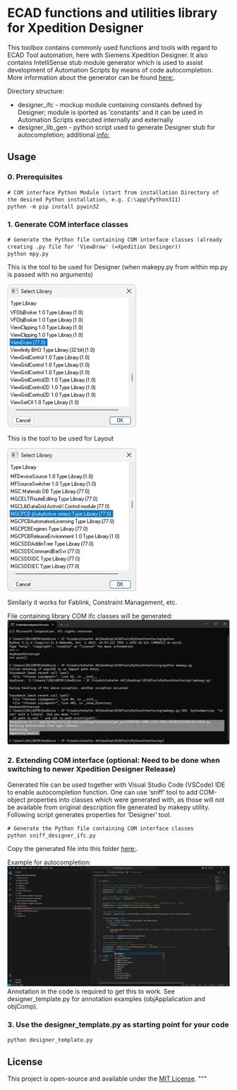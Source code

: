 # ECAD functions and utilities library for Xpedition Designer

This toolbox contains commonly used functions and tools with regard to ECAD Tool automation, here with Siemens Xpedition Designer.
It also contains IntelliSense stub module generator which is used to assist development of Automation Scripts by means of code autocompletion.
More information about the generator can be found [here:](./designer_lib_gen/README.md).

Directory structure:

* designer_ifc - mockup module containing constants defined by Designer; module is iported as 'constants' and it can be used in Automation Scripts executed internally and externally 
* designer_lib_gen - python script used to generate Designer stub for autocompletion; additional [info:](./designer_lib_gen/README.md) 

## Usage

### 0. Prerequisites
```
# COM interface Python Module (start from installation Directory of the desired Python installation, e.g. C:\app\Python311)
python -m pip install pywin32
```
### 1. Generate COM interface classes
```
# Generate the Python file containing COM interface classes (already creating .py file for 'ViewDraw' (=Xpedition Desinger))
python mpy.py
```
This is the tool to be used for Designer (when makepy.py from within mp.py is passed with no arguments)

![Designer](images/COM-Library-Xpedition-Designer.jpg)


This is the tool to be used for Layout

![Layout](images/COM-Library-Xpedition-Layout.jpg)


Similarly it works for Fablink, Constraint Management, etc.

File containing library COM ifc classes will be generated:
![COM module](images/Generated_COM-Module.jpg)

### 2. Extending COM interface (optional: Need to be done when switching to newer Xpedition Designer Release)

Generated file can be used together with Visual Studio Code (VSCode) IDE to enable autocompletion function.
One can use ‘sniff’ tool to add COM-object properties into classes which were generated with, as those will not be available from 
original description file generated by makepy utility. Following script generates properties for ‘Designer’ tool.

```
# Generate the Python file containing COM interface classes
python sniff_designer_ifc.py 
```
Copy the generated file into this folder [here:](./designer_ifc.py).

Example for autocompletion:
![autocompletion](images/VSCode_autocompletion_example.JPG)
Annotation in the code is required to get this to work. See designer_template.py for annotation examples (objApplalication and objComp).

### 3. Use the designer_template.py as starting point for your code
```
python designer_template.py
```

## License

This project is open-source and available under the [MIT License](LICENSE).
"""


